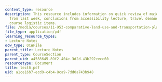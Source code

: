 ```yaml
---
content_type: resource
description: This resource includes information on quick review of major concepts
  from last week, conclusions from accessibility lecture, travel demand, and other
  course logistic items.
file: /media/courses/11-953-comparative-land-use-and-transportation-planning-spring-2006/a1ce16b7ecd0c4b48ca97dd0a743b948_lect6.pdf
file_type: application/pdf
learning_resource_types:
- Lecture Notes
ocw_type: OCWFile
parent_title: Lecture Notes
parent_type: CourseSection
parent_uid: a4583645-89f2-404e-3d2d-43b292eece60
resourcetype: Document
title: lect6.pdf
uid: a1ce16b7-ecd0-c4b4-8ca9-7dd0a743b948
---
```


